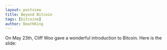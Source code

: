 ```yaml
---
layout: postview
title: Beyond Bitcoin
tags: [bitcoine]
author: DeathKing
---
```


On May 23th, Cliff Woo gave a wonderful introduction to Bitcoin. Here is the slide:

<script async class="speakerdeck-embed" data-id="a5cf9420c48501312237661bc0325f6c" data-ratio="1.33333333333333" src="//speakerdeck.com/assets/embed.js"></script>